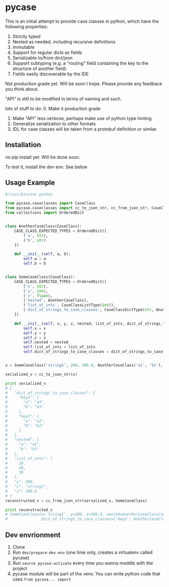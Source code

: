 
# pycase
This is an initial attempt to provide case classes in python, which have the following properties:
1. Strictly typed
2. Nested as needed, including recursive definitions
3. Immutable
4. Support for regular dicts as fields
5. Serializable to/from dict/json
6. Support subtyping (e.g. a "routing" field containing the key to the structure of another field).
7. Fields easily discoverable by the IDE

Not production grade yet. Will be soon I hope. Please provide any feedback you think about.

"API" is still to be modified in terms of naming and such.

lots of stuff to do:
0. Make it production grade
1. Make "API" less verbose, perhaps make use of python type hinting
2. Generalize serialization to other formats
3. IDL for case classes will be taken from a protobuf definition or similar.

## Installation
no pip install yet. Will be done soon. 

To test it, install the dev env. See below

## Usage Example


```python
#!/usr/bin/env python

from pycase.caseclasses import CaseClass
from pycase.caseclasses import cc_to_json_str, cc_from_json_str, CaseClassListType, CaseClassDictType
from collections import OrderedDict


class AnotherCaseClass(CaseClass):
    CASE_CLASS_EXPECTED_TYPES = OrderedDict([
        ('a', str),
        ('b', str)
    ])

    def __init__(self, a, b):
        self.a = a
        self.b = b


class SomeCaseClass(CaseClass):
    CASE_CLASS_EXPECTED_TYPES = OrderedDict([
        ('x', str),
        ('y', int),
        ('z', float),
        ('nested', AnotherCaseClass),
        ('list_of_ints', CaseClassListType(int)),
        ('dict_of_strings_to_case_classes', CaseClassDictType(str, AnotherCaseClass))
    ])

    def __init__(self, x, y, z, nested, list_of_ints, dict_of_strings_to_case_classes):
        self.x = x
        self.y = y
        self.z = z
        self.nested = nested
        self.list_of_ints = list_of_ints
        self.dict_of_strings_to_case_classes = dict_of_strings_to_case_classes


v = SomeCaseClass('string1', 200, 300.0, AnotherCaseClass('a1', 'b1'), [10, 20, 30], {'key1': AnotherCaseClass('a2', 'b2'), 'key2': AnotherCaseClass('a3', 'b3')})

serialized_v = cc_to_json_str(v)

print serialized_v
# {
#   "dict_of_strings_to_case_classes": {
#     "key2": {
#       "a": "a3",
#       "b": "b3"
#     },
#     "key1": {
#       "a": "a2",
#       "b": "b2"
#     }
#   },
#   "nested": {
#     "a": "a1",
#     "b": "b1"
#   },
#   "list_of_ints": [
#     10,
#     20,
#     30
#   ],
#   "y": 200,
#   "x": "string1",
#   "z": 300.0
# }
reconstructed_v = cc_from_json_str(serialized_v, SomeCaseClass)

print reconstructed_v
# SomeCaseClass(x='string1', y=200, z=300.0, nested=AnotherCaseClass(a='a1', b='b1'), list_of_ints=[10, 20, 30],
#               dict_of_strings_to_case_classes={'key2': AnotherCaseClass(a='a3', b='b3'), 'key1': AnotherCaseClass(a='a2', b='b2')})
```



## Dev envrionment
1. Clone
2. Run `dev/prepare-dev-env` (one time only, creates a virtualenv called pycase)
3. Run `source pycase-activate` every time you wanna meddle with the project
4. pycase module will be part of the venv. You can write python code that uses `from pycase... import`

